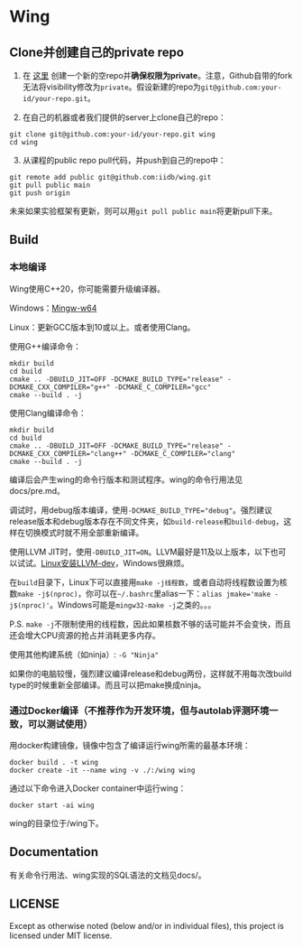 # Wing

## Clone并创建自己的private repo

1. 在 [这里](https://github.com/new) 创建一个新的空repo并**确保权限为private**。注意，Github自带的fork无法将visibility修改为`private`。假设新建的repo为`git@github.com:your-id/your-repo.git`。

2. 在自己的机器或者我们提供的server上clone自己的repo：

```shell
git clone git@github.com:your-id/your-repo.git wing
cd wing
```

3. 从课程的public repo pull代码，并push到自己的repo中：

```shell
git remote add public git@github.com:iidb/wing.git
git pull public main
git push origin
```

未来如果实验框架有更新，则可以用`git pull public main`将更新pull下来。

## Build

### 本地编译

Wing使用C++20，你可能需要升级编译器。

Windows：[Mingw-w64](https://winlibs.com/)

Linux：更新GCC版本到10或以上。或者使用Clang。

使用G++编译命令：

```shell
mkdir build
cd build
cmake .. -DBUILD_JIT=OFF -DCMAKE_BUILD_TYPE="release" -DCMAKE_CXX_COMPILER="g++" -DCMAKE_C_COMPILER="gcc"
cmake --build . -j
```

使用Clang编译命令：

```shell
mkdir build
cd build
cmake .. -DBUILD_JIT=OFF -DCMAKE_BUILD_TYPE="release" -DCMAKE_CXX_COMPILER="clang++" -DCMAKE_C_COMPILER="clang"
cmake --build . -j
```

编译后会产生wing的命令行版本和测试程序。wing的命令行用法见docs/pre.md。

调试时，用debug版本编译，使用`-DCMAKE_BUILD_TYPE="debug"`。强烈建议release版本和debug版本存在不同文件夹，如`build-release`和`build-debug`，这样在切换模式时就不用全部重新编译。

使用LLVM JIT时，使用`-DBUILD_JIT=ON`。LLVM最好是11及以上版本，以下也可以试试。[Linux安装LLVM-dev](https://apt.llvm.org/)，Windows很麻烦。

在`build`目录下，Linux下可以直接用`make -j线程数`，或者自动将线程数设置为核数`make -j$(nproc)`，你可以在`~/.bashrc`里alias一下：`alias jmake='make -j$(nproc)'`。Windows可能是`mingw32-make -j`之类的。。。

P.S. `make -j`不限制使用的线程数，因此如果核数不够的话可能并不会变快，而且还会增大CPU资源的抢占并消耗更多内存。

使用其他构建系统（如ninja）: `-G "Ninja"`

如果你的电脑较慢，强烈建议编译release和debug两份，这样就不用每次改build type的时候重新全部编译。而且可以把make换成ninja。

### 通过Docker编译（不推荐作为开发环境，但与autolab评测环境一致，可以测试使用）

用docker构建镜像，镜像中包含了编译运行wing所需的最基本环境：

```shell
docker build . -t wing
docker create -it --name wing -v ./:/wing wing
```

通过以下命令进入Docker container中运行wing：

```shell
docker start -ai wing
```

wing的目录位于/wing下。

## Documentation

有关命令行用法、wing实现的SQL语法的文档见docs/。

## LICENSE

Except as otherwise noted (below and/or in individual files), this project is licensed under MIT license.
